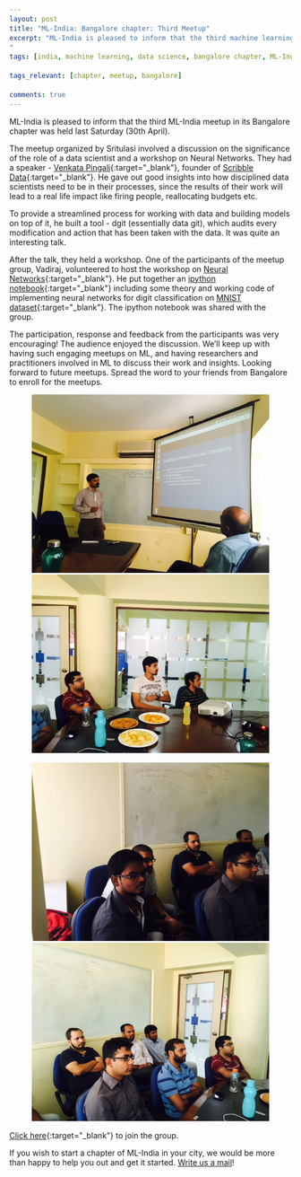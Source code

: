 ```yaml
---
layout: post
title: "ML-India: Bangalore chapter: Third Meetup"
excerpt: "ML-India is pleased to inform that the third machine learning meetup in its Bangalore chapter was held last Saturday (30th April). The meetup involved discussion on the significance of the role of a data scientist and as well as a workshop on Neural Networks.
"
tags: [india, machine learning, data science, bangalore chapter, ML-India, meetup]

tags_relevant: [chapter, meetup, bangalore]

comments: true
---
```


ML-India is pleased to inform that the third ML-India meetup in its Bangalore chapter was held last Saturday (30th April).

The meetup organized by Sritulasi involved a discussion on the significance of the role of a data scientist and a workshop on Neural Networks. They had a speaker - [Venkata Pingali](https://in.linkedin.com/in/pingali){:target="_blank"}, founder of [Scribble Data](http://www.scribbledata.io/){:target="_blank"}. He gave out good insights into how disciplined data scientists need to be in their processes, since the results of their work will lead to a real life impact like firing people, reallocating budgets etc. 

To provide a streamlined process for working with data and building models on top of it, he built a tool - dgit (essentially data git), which audits every modification and action that has been taken with the data. It was quite an interesting talk.
 

After the talk, they held a workshop. One of the participants of the meetup group, Vadiraj, volunteered to host the workshop on [Neural Networks](https://en.wikipedia.org/wiki/Artificial_neural_network){:target="_blank"}.
He put together an [ipython notebook](https://github.com/Vakuma/neural_network_workshop){:target="_blank"} including some theory and working code of implementing neural
networks for digit classification on [MNIST dataset](https://en.wikipedia.org/wiki/MNIST_database){:target="_blank"}. The ipython notebook was shared with the group. 
 

The participation, response and feedback from the participants was very encouraging! The audience enjoyed the discussion. We’ll keep up with having such engaging meetups on ML, and having researchers and practitioners involved in ML to discuss their work and insights. Looking forward to future meetups. Spread
the word to your friends from Bangalore to enroll for the meetups.


<figure class="half">
    <a href="/images/FullSizeRender (3).jpg"><img src="/images/FullSizeRender (3).jpg"></a>
    <a href="/images/FullSizeRender (2).jpg"><img src="/images/FullSizeRender (2).jpg"></a>
    <figcaption></figcaption>
</figure>

<figure class="half">
    <a href="/images/FullSizeRender.jpg"><img src="/images/FullSizeRender.jpg"></a>
    <a href="/images/FullSizeRender (1).jpg"><img src="/images/FullSizeRender (1).jpg"></a>
    <figcaption></figcaption>
</figure>


[Click here](http://www.meetup.com/Machine-Learning-India-Bangalore/){:target="_blank"} to join the group.

If you wish to start a chapter of ML-India in your city, we would be more than happy to help you out and get it started. <a href="mailto:varun@aspiringminds.com" target="_top">Write us a mail</a>!
